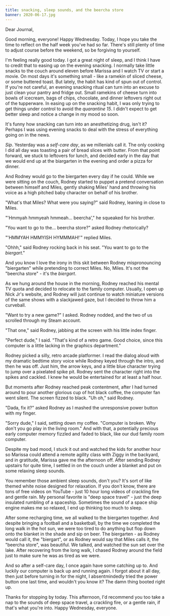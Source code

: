 ```yaml
---
title: snacking, sleep sounds, and the beercha store
banner: 2020-06-17.jpg
---
```


Dear Journal,

Good morning, everyone!  Happy Wednesday.  Today, I hope you take the
time to reflect on the half week you've had so far.  There's still
plenty of time to adjust course before the weekend, so be forgiving to
yourself.

I'm feeling really good today.  I got a great night of sleep, and I
think I have to credit that to easing up on the evening snacking.  I
normally take little snacks to the couch around eleven before Marissa
and I watch TV or start a movie.  On most days it's something small -
like a ramekin of sliced cheese, or some buttered toast.  But lately,
the habit has kind of spun out of control.  If you're not careful, an
evening snacking ritual can turn into an excuse to just clean your
pantry and fridge out.  Small ramekins of cheese turn into bowls of
icecream, bags of chips, chocolate, and dinner leftovers right out of
the tupperware.  In easing up on the snacking habit, I was only trying
to get things under control to avoid the _quarantine 15_.  I didn't
expect to get better sleep and notice a change in my mood so soon.

It's funny how snacking can turn into an anesthetizing drug, isn't it?
Perhaps I was using evening snacks to deal with the stress of
everything going on in the news.

_Sip_.  Yesterday was a _self-care day_, as we millenials call it.
The only cooking I did all day was toasting a pair of bread slices
with butter.  From that point forward, we stuck to leftovers for
lunch, and decided early in the day that we would end up at the
biargarten in the evening and order a pizza for dinner.

And Rodney would go to the biergarten every day if he could.  While we
were sitting on the couch, Rodney started to puppet a pretend
conversation between himself and Miles, gently shaking Miles' hand and
throwing his voice as a high pitched baby character on behalf of his
brother.

"What's that Miles?  What were you saying?" said Rodney, leaning in
close to Miles.

"'Hmmyah hmmyeah hmmeah... beercha'," he squeaked for his brother.

"You want to go to the... beercha store?" asked Rodney rhetorically?

"'HMMYAH HMMYISH HYMMMAH!'" replied Miles.

"Ohhh," said Rodney rocking back in his seat.  "You want to go to the
_biergart_."

And you know I love the irony in this skit between Rodney
mispronouncing "biergarten" while pretending to correct Miles.  No,
Miles.  It's not the "beercha store" - it's the _biergart_.

As we hung around the house in the morning, Rodney reached his mental
TV quota and decided to relocate to the family computer.  Usually, I
open up Nick Jr's website, and Rodney will just continue to watch
miniature versions of the same shows with a slackjawed gaze, but I
decided to throw him a curveball.

"Want to try a new game?" I asked.  Rodney nodded, and the two of us
scrolled through my Steam account.

"That one," said Rodney, jabbing at the screen with his little index
finger.

"Perfect dude," I said.  "That's kind of a retro game.  Good choice,
since this computer is a little lacking in the graphics department."

Rodney picked a silly, retro arcade platformer.  I read the dialog
aloud with my dramatic bedtime story voice while Rodney keyed through
the intro, and then he was off.  Just him, the arrow keys, and a
little blue character trying to jump over a pixelated spike pit.
Rodney sent the character right into the spikes and cackled.  I knew
he would be entertained for at least a half hour.

But moments after Rodney reached peak contentment, after I had turned
around to pour another glorious cup of hot black coffee, the computer
fan went silent.  The screen fizzed to black.  "Uh oh," said Rodney.

"Dada, fix it?" asked Rodney as I mashed the unresponsive power button
with my finger.

"Sorry dude," I said, setting down my coffee.  "Computer is broken.
Why don't you go play in the living room."  And with that, a
potentially precious early computer memory fizzled and faded to black,
like our dud family room computer.

Despite my bad mood, I stuck it out and watched the kids for another
hour so Marissa could attend a remote agility class with Ziggy in the
backyard, and in gratitude, Marissa gave me the afternoon off.  After
sending Rodney upstairs for quite time, I settled in on the couch
under a blanket and put on some relaxing sleep sounds.

You remember those ambient sleep sounds, don't you?  It's sort of like
themed white noise designed for relaxation.  If you don't know, there
are tons of free videos on YouTube - just 10 hour long videos of
crackling fire and gentle rain.  My personal favorite is "deep space
travel" - just the deep insulated rumbling of a spaceship.  Sometimes
the sound of a space ship engine makes me so relaxed, I end up
thinking too much to sleep.

After some recharging time, we all walked to the biergarten together.
And despite bringing a football and a basketball, by the time we
completed the long walk in the hot sun, we were too tired to do
anything but flop down onto the blanket in the shade and sip on beer.
The biergarten - as Rodney would call it, the "biergart", or as Rodney
would say that Miles calls it, the "beercha store", was beautiful.  We
talked, and watched the sun set over the lake.  After recovering from
the long walk, I chased Rodney around the field just to make sure he
was as tired as we were.

And so after a self-care day, I once again have some catching up to.
And luckily our computer is back up and running again.  I forgot about
it all day, then just before turning in for the night, I
absentmindedly tried the power button one last time, and wouldn't you
know it?  The damn thing booted right up.

Thanks for stopping by today.  This afternoon, I'd recommend you too
take a nap to the sounds of deep space travel, a crackling fire, or a
gentle rain, if that's what you're into.  Happy Wednesday, everyone.
